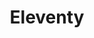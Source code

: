 ---
title: 'Eleventy'
pageIntro: 'A collection of Eleventy topics, tips and tricks to use in daily web development.'
metaTitle: ''
metaDesc: ''
collection: 'eleventy'
eleventyNavigation:
  key: Eleventy
  order: 4  
layout: 'layouts/topic-overview.html'
---